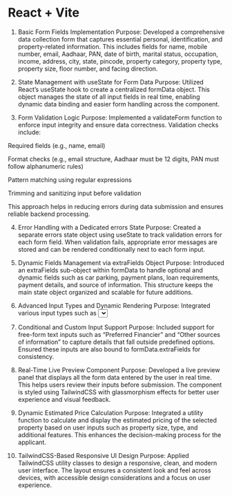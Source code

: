 # React + Vite

1. Basic Form Fields Implementation
Purpose: Developed a comprehensive data collection form that captures essential personal, identification, and property-related information. This includes fields for name, mobile number, email, Aadhaar, PAN, date of birth, marital status, occupation, income, address, city, state, pincode, property category, property type, property size, floor number, and facing direction.

2. State Management with useState for Form Data
Purpose: Utilized React’s useState hook to create a centralized formData object. This object manages the state of all input fields in real time, enabling dynamic data binding and easier form handling across the component.

3. Form Validation Logic
Purpose: Implemented a validateForm function to enforce input integrity and ensure data correctness. Validation checks include:

Required fields (e.g., name, email)

Format checks (e.g., email structure, Aadhaar must be 12 digits, PAN must follow alphanumeric rules)

Pattern matching using regular expressions

Trimming and sanitizing input before validation

This approach helps in reducing errors during data submission and ensures reliable backend processing.

4. Error Handling with a Dedicated errors State
Purpose: Created a separate errors state object using useState to track validation errors for each form field. When validation fails, appropriate error messages are stored and can be rendered conditionally next to each form input.

5. Dynamic Fields Management via extraFields Object
Purpose: Introduced an extraFields sub-object within formData to handle optional and dynamic fields such as car parking, payment plans, loan requirements, payment details, and source of information. This structure keeps the main state object organized and scalable for future additions.

6. Advanced Input Types and Dynamic Rendering
Purpose: Integrated various input types such as <select>, <radio>, and <checkbox> to provide users with flexible options. Dynamically mapped over arrays to render multiple options and used the name attribute strategically (e.g., extraFields.carParking) to update nested state properties seamlessly.

7. Conditional and Custom Input Support
Purpose: Included support for free-form text inputs such as “Preferred Financier” and “Other sources of information” to capture details that fall outside predefined options. Ensured these inputs are also bound to formData.extraFields for consistency.

8. Real-Time Live Preview Component
Purpose: Developed a live preview panel that displays all the form data entered by the user in real time. This helps users review their inputs before submission. The component is styled using TailwindCSS with glassmorphism effects for better user experience and visual feedback.

9. Dynamic Estimated Price Calculation
Purpose: Integrated a utility function to calculate and display the estimated pricing of the selected property based on user inputs such as property size, type, and additional features. This enhances the decision-making process for the applicant.

10. TailwindCSS-Based Responsive UI Design
Purpose: Applied TailwindCSS utility classes to design a responsive, clean, and modern user interface. The layout ensures a consistent look and feel across devices, with accessible design considerations and a focus on user experience.
